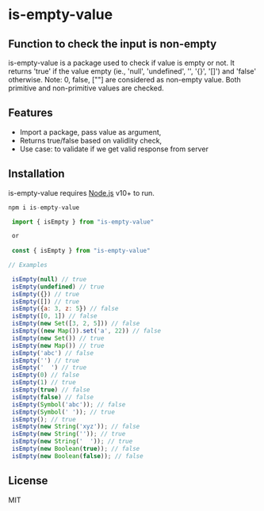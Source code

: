 # is-empty-value
## Function to check the input is non-empty

is-empty-value is a package used to check if value is empty or not. It returns 'true' if the value empty (ie., 'null', 'undefined', '', '{}', '[]') and 'false' otherwise. Note: 0, false, [""] are considered as non-empty value. Both primitive and non-primitive values are checked.

## Features
- Import a package, pass value as argument,
- Returns true/false based on validlity check,
- Use case: to validate if we get valid response from server

## Installation
is-empty-value requires [Node.js](https://nodejs.org/) v10+ to run.

```js
npm i is-empty-value

 import { isEmpty } from "is-empty-value"

 or
 
 const { isEmpty } from "is-empty-value"
```

```js client
// Examples

 isEmpty(null) // true
 isEmpty(undefined) // true
 isEmpty({}) // true
 isEmpty([]) // true
 isEmpty({a: 3, z: 5}) // false
 isEmpty([0, 1]) // false
 isEmpty(new Set([3, 2, 5])) // false
 isEmpty((new Map()).set('a', 22)) // false
 isEmpty(new Set()) // true
 isEmpty(new Map()) // true
 isEmpty('abc') // false
 isEmpty('') // true
 isEmpty('  ') // true
 isEmpty(0) // false
 isEmpty(1) // true
 isEmpty(true) // false
 isEmpty(false) // false
 isEmpty(Symbol('abc')); // false
 isEmpty(Symbol(' ')); // true
 isEmpty(); // true
 isEmpty(new String('xyz')); // false
 isEmpty(new String('')); // true
 isEmpty(new String('  ')); // true
 isEmpty(new Boolean(true)); // false
 isEmpty(new Boolean(false)); // false
```

## License
MIT
